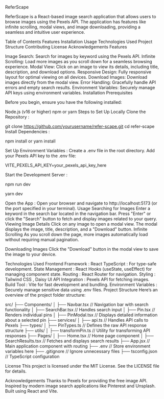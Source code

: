 ReferScape

ReferScape is a React-based image search application that allows users to browse images using the Pexels API. 
The application has features like infinite scrolling, modal views, and image downloading, providing a seamless and intuitive user experience.

Table of Contents
Features
Installation
Usage
Technologies Used
Project Structure
Contributing
License
Acknowledgements
Features

Image Search: Search for images by keyword using the Pexels API.
Infinite Scrolling: Load more images as you scroll down for a seamless browsing experience.
Modal View: Click on an image to view its details, including title, description, and download options.
Responsive Design: Fully responsive layout for optimal viewing on all devices.
Download Images: Download images directly from the modal view.
Error Handling: Gracefully handle API errors and empty search results.
Environment Variables: Securely manage API keys using environment variables.
Installation
Prerequisites

Before you begin, ensure you have the following installed:

Node.js (v16 or higher)
npm or yarn
Steps to Set Up Locally
Clone the Repository :

git clone https://github.com/yourusername/refer-scape.git
cd refer-scape
Install Dependencies :

npm install 
or
yarn install

Set Up Environment Variables :
Create a .env file in the root directory.
Add your Pexels API key to the .env file:

VITE_PEXELS_API_KEY=your_pexels_api_key_here

Start the Development Server :

npm run dev

yarn dev

Open the App :
Open your browser and navigate to http://localhost:5173 (or the port specified in your terminal).
Usage
Searching for Images
Enter a keyword in the search bar located in the navigation bar.
Press "Enter" or click the "Search" button to fetch and display images related to your query.
Viewing Image Details
Click on any image to open a modal view.
The modal displays the image, title, description, and a "Download" button.
Infinite Scrolling
As you scroll down the page, more images automatically load without requiring manual pagination.

Downloading Images
Click the "Download" button in the modal view to save the image to your device.

Technologies Used
Frontend Framework : React
TypeScript : For type-safe development.
State Management : React Hooks (useState, useEffect) for managing component state.
Routing : React Router for navigation.
Styling : Tailwind CSS , Daisy UI
API Integration : Pexels API for fetching images.
Build Tool : Vite for fast development and bundling.
Environment Variables : Securely manage sensitive data using .env files.
Project Structure
Here’s an overview of the project folder structure:

src/
├── Components/
│   ├── Navbar.tsx       // Navigation bar with search functionality
│   ├── SearchBar.tsx    // Handles search input
│   ├── Pin.tsx          // Renders individual pins
│   ├── PinModal.tsx     // Displays detailed information about a selected pin
├── services/
│   ├── api.ts           // Handles API calls to Pexels
├── types/
│   ├── PinTypes.ts      // Defines the raw API response structure
├── utils/
│   ├── transformPin.ts  // Utility for transforming API responses
├── Pages/
│   ├── Home.tsx         // Home page component
│   ├── SearchResults.tsx // Fetches and displays search results
├── App.jsx              // Main application component with routing
├── .env                 // Store environment variables here
├── .gitignore           // Ignore unnecessary files
├── tsconfig.json        // TypeScript configuration


License
This project is licensed under the MIT License. See the LICENSE file for details.

Acknowledgements
Thanks to Pexels for providing the free image API.
Inspired by modern image search applications like Pinterest and Unsplash.
Built using React and Vite.
